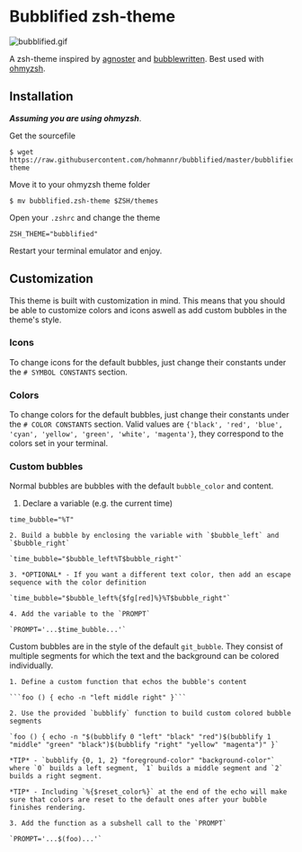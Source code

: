 # Bubblified zsh-theme

![bubblified.gif](https://raw.githubusercontent.com/hohmannr/bubblified/master/bubblified.gif)

A zsh-theme inspired by [agnoster](https://github.com/agnoster/agnoster-zsh-theme) and [bubblewritten](https://github.com/paracorde/dots/blob/master/bubblewritten.zsh-theme). Best used with [ohmyzsh](https://github.com/ohmyzsh/ohmyzsh).

## Installation
***Assuming you are using ohmyzsh***.

Get the sourcefile
```
$ wget https://raw.githubusercontent.com/hohmannr/bubblified/master/bubblified.zsh-theme
```

Move it to your ohmyzsh theme folder
```
$ mv bubblified.zsh-theme $ZSH/themes
```

Open your `.zshrc` and change the theme
```
ZSH_THEME="bubblified"
```

Restart your terminal emulator and enjoy.


## Customization

This theme is built with customization in mind. This means that you should be able to customize colors and icons aswell as add custom bubbles in the theme's style.

### Icons

To change icons for the default bubbles, just change their constants under the `# SYMBOL CONSTANTS` section.

### Colors

To change colors for the default bubbles, just change their constants under the `# COLOR CONSTANTS` section. Valid values are `{'black', 'red', 'blue', 'cyan', 'yellow', 'green', 'white', 'magenta'}`, they correspond to the colors set in your terminal.

### Custom bubbles

Normal bubbles are bubbles with the default `bubble_color` and content.

1. Declare a variable (e.g. the current time)
```
time_bubble="%T"
```
    
    2. Build a bubble by enclosing the variable with `$bubble_left` and `$bubble_right`

    `time_bubble="$bubble_left%T$bubble_right"`

    3. *OPTIONAL* - If you want a different text color, then add an escape sequence with the color definition

    `time_bubble="$bubble_left%{$fg[red]%}%T$bubble_right"`

    4. Add the variable to the `PROMPT`

    `PROMPT='...$time_bubble...'`

Custom bubbles are in the style of the default `git_bubble`. They consist of multiple segments for which the text and the background can be colored individually.

    1. Define a custom function that echos the bubble's content
        
    ```foo () { echo -n "left middle right" }```

    2. Use the provided `bubblify` function to build custom colored bubble segments

    `foo () { echo -n "$(bubblify 0 "left" "black" "red")$(bubblify 1 "middle" "green" "black")$(bubblify "right" "yellow" "magenta")" }`

    *TIP* - `bubblify {0, 1, 2} "foreground-color" "background-color"` where `0` builds a left segment, `1` builds a middle segment and `2` builds a right segment.

    *TIP* - Including `%{$reset_color%}` at the end of the echo will make sure that colors are reset to the default ones after your bubble finishes rendering.

    3. Add the function as a subshell call to the `PROMPT`

    `PROMPT='...$(foo)...'`

